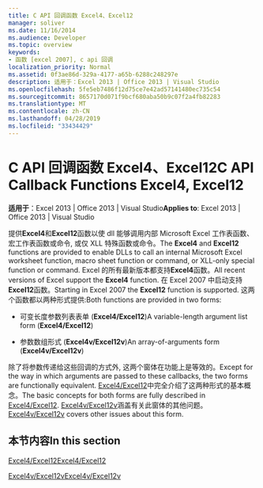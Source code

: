 ```yaml
---
title: C API 回调函数 Excel4、Excel12
manager: soliver
ms.date: 11/16/2014
ms.audience: Developer
ms.topic: overview
keywords:
- 函数 [excel 2007], c api 回调
localization_priority: Normal
ms.assetid: 0f3ae86d-329a-4177-a65b-6288c248297e
description: 适用于：Excel 2013 | Office 2013 | Visual Studio
ms.openlocfilehash: 5fe5eb7486f12d75ce7e42ad57141480ec735c54
ms.sourcegitcommit: 8657170d071f9bcf680aba50b9c07f2a4fb82283
ms.translationtype: MT
ms.contentlocale: zh-CN
ms.lasthandoff: 04/28/2019
ms.locfileid: "33434429"
---
```

# <a name="c-api-callback-functions-excel4-excel12"></a><span data-ttu-id="a0ba6-104">C API 回调函数 Excel4、Excel12</span><span class="sxs-lookup"><span data-stu-id="a0ba6-104">C API Callback Functions Excel4, Excel12</span></span>

<span data-ttu-id="a0ba6-105">**适用于**：Excel 2013 | Office 2013 | Visual Studio</span><span class="sxs-lookup"><span data-stu-id="a0ba6-105">**Applies to**: Excel 2013 | Office 2013 | Visual Studio</span></span> 
  
<span data-ttu-id="a0ba6-106">提供**Excel4**和**Excel12**函数以使 dll 能够调用内部 Microsoft Excel 工作表函数、宏工作表函数或命令, 或仅 XLL 特殊函数或命令。</span><span class="sxs-lookup"><span data-stu-id="a0ba6-106">The **Excel4** and **Excel12** functions are provided to enable DLLs to call an internal Microsoft Excel worksheet function, macro sheet function or command, or XLL-only special function or command.</span></span> <span data-ttu-id="a0ba6-107">Excel 的所有最新版本都支持**Excel4**函数。</span><span class="sxs-lookup"><span data-stu-id="a0ba6-107">All recent versions of Excel support the **Excel4** function.</span></span> <span data-ttu-id="a0ba6-108">在 Excel 2007 中启动支持**Excel12**函数。</span><span class="sxs-lookup"><span data-stu-id="a0ba6-108">Starting in Excel 2007 the **Excel12** function is supported.</span></span> <span data-ttu-id="a0ba6-109">这两个函数都以两种形式提供:</span><span class="sxs-lookup"><span data-stu-id="a0ba6-109">Both functions are provided in two forms:</span></span> 
  
- <span data-ttu-id="a0ba6-110">可变长度参数列表表单 (**Excel4/Excel12**)</span><span class="sxs-lookup"><span data-stu-id="a0ba6-110">A variable-length argument list form (**Excel4/Excel12**)</span></span>
    
- <span data-ttu-id="a0ba6-111">参数数组形式 (**Excel4v/Excel12v**)</span><span class="sxs-lookup"><span data-stu-id="a0ba6-111">An array-of-arguments form (**Excel4v/Excel12v**)</span></span>
    
<span data-ttu-id="a0ba6-112">除了将参数传递给这些回调的方式外, 这两个窗体在功能上是等效的。</span><span class="sxs-lookup"><span data-stu-id="a0ba6-112">Except for the way in which arguments are passed to these callbacks, the two forms are functionally equivalent.</span></span> <span data-ttu-id="a0ba6-113">[Excel4/Excel12](excel4-excel12.md)中完全介绍了这两种形式的基本概念。</span><span class="sxs-lookup"><span data-stu-id="a0ba6-113">The basic concepts for both forms are fully described in [Excel4/Excel12](excel4-excel12.md).</span></span> <span data-ttu-id="a0ba6-114">[Excel4v/Excel12v](excel4v-excel12v.md)涵盖有关此窗体的其他问题。</span><span class="sxs-lookup"><span data-stu-id="a0ba6-114">[Excel4v/Excel12v](excel4v-excel12v.md) covers other issues about this form.</span></span> 
  
## <a name="in-this-section"></a><span data-ttu-id="a0ba6-115">本节内容</span><span class="sxs-lookup"><span data-stu-id="a0ba6-115">In this section</span></span>

[<span data-ttu-id="a0ba6-116">Excel4/Excel12</span><span class="sxs-lookup"><span data-stu-id="a0ba6-116">Excel4/Excel12</span></span>](excel4-excel12.md)
  
[<span data-ttu-id="a0ba6-117">Excel4v/Excel12v</span><span class="sxs-lookup"><span data-stu-id="a0ba6-117">Excel4v/Excel12v</span></span>](excel4v-excel12v.md)
  

